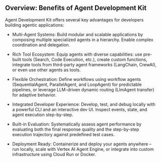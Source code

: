 ## Overview: Benefits of Agent Development Kit

Agent Development Kit offers several key advantages for developers building agentic applications:

* Multi-Agent Systems: Build modular and scalable applications by composing multiple specialized agents in a hierarchy. Enable complex coordination and delegation.

* Rich Tool Ecosystem: Equip agents with diverse capabilities: use pre-built tools (Search, Code Execution, etc.), create custom functions, integrate tools from third-party agent frameworks (LangChain, CrewAI), or even use other agents as tools.

* Flexible Orchestration: Define workflows using workflow agents (SequentialAgent, ParallelAgent, and LoopAgent) for predictable pipelines, or leverage LLM-driven dynamic routing (LlmAgent transfer) for adaptive behavior.

* Integrated Developer Experience: Develop, test, and debug locally with a powerful CLI and an interactive dev UI. Inspect events, state, and agent execution step-by-step.

* Built-in Evaluation: Systematically assess agent performance by evaluating both the final response quality and the step-by-step execution trajectory against predefined test cases.

* Deployment Ready: Containerize and deploy your agents anywhere – run locally, scale with Vertex AI Agent Engine, or integrate into custom infrastructure using Cloud Run or Docker.

